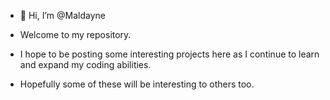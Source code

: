 - 👋 Hi, I’m @Maldayne

- Welcome to my repository. 
- I hope to be posting some interesting projects here as I continue to learn and expand my coding abilities. 
- Hopefully some of these will be interesting to others too.


<!---
Maldayne/Maldayne is a ✨ special ✨ repository because its `README.md` (this file) appears on your GitHub profile.
You can click the Preview link to take a look at your changes.
--->
